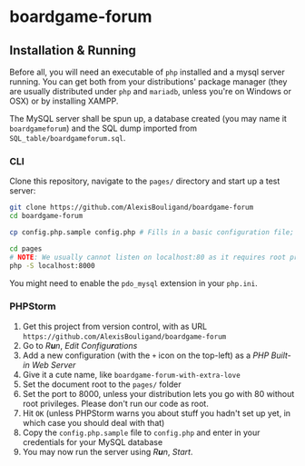# boardgame-forum

## Installation & Running

Before all, you will need an executable of `php` installed and a mysql server running.
You can get both from your distributions' package manager (they are usually distributed under `php` and `mariadb`, unless you're on Windows or OSX) or by installing XAMPP.

The MySQL server shall be spun up, a database created (you may name it `boardgameforum`) and the SQL dump imported from `SQL_table/boardgameforum.sql`.

### CLI

Clone this repository, navigate to the `pages/` directory and start up a test server:

```sh
git clone https://github.com/AlexisBouligand/boardgame-forum
cd boardgame-forum

cp config.php.sample config.php # Fills in a basic configuration file; feel free to edit the new `config.php` file

cd pages
# NOTE: We usually cannot listen on localhost:80 as it requires root privileges on most distros. Please don't run our code as root.
php -S localhost:8000
```

You might need to enable the `pdo_mysql` extension in your `php.ini`.

### PHPStorm

<!--
Why are you doing this to yourself?
Why am I doing this to myself?
This whole section is nonsense, why do people think they ever need an IDE for that kind of things?
-->

1. Get this project from version control, with as URL `https://github.com/AlexisBouligand/boardgame-forum`
2. Go to *R**u**n*, *Edit Configu**r**ations*
3. Add a new configuration (with the `+` icon on the top-left) as a *PHP Built-in Web Server*
4. Give it a cute name, like `boardgame-forum-with-extra-love`
5. Set the document root to the `pages/` folder
6. Set the port to 8000, unless your distribution lets you go with 80 without root privileges. Please don't run our code as root.
7. Hit `OK` (unless PHPStorm warns you about stuff you hadn't set up yet, in which case you should deal with that)
8. Copy the `config.php.sample` file to `config.php` and enter in your credentials for your MySQL database
9. You may now run the server using *R**u**n*, *Start*.
